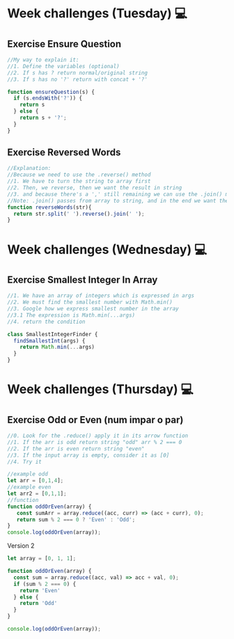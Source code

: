 # Week challenges (Tuesday) 💻

## Exercise Ensure Question

```JavaScript
//My way to explain it:
//1. Define the variables (optional)
//2. If s has ? return normal/original string
//3. If s has no '?' return with concat + '?'

function ensureQuestion(s) {
  if (s.endsWith('?')) {
    return s
  } else {
    return s + '?';
  }
}
```

## Exercise Reversed Words

```JavaScript
//Explanation:
//Because we need to use the .reverse() method
//1. We have to turn the string to array first
//2. Then, we reverse, then we want the result in string
//3. and because there's a ',' still remaining we can use the .join() method with (' '); to make the separation between the words
//Note: .join() passes from array to string, and in the end we want the data to keep string
function reverseWords(str){
  return str.split(' ').reverse().join(' ');
}
```

# Week challenges (Wednesday) 💻

## Exercise Smallest Integer In Array

```JavaScript
//1. We have an array of integers which is expressed in args
//2. We must find the smallest number with Math.min()
//3. Google how we express smallest number in the array
//3.1 The expression is Math.min(...args)
//4. return the condition

class SmallestIntegerFinder {
  findSmallestInt(args) {
    return Math.min(...args)
  }
}
```

# Week challenges (Thursday) 💻

## Exercise Odd or Even (num impar o par)

```JavaScript
//0. Look for the .reduce() apply it in its arrow function
//1. If the arr is odd return string "odd" arr % 2 === 0
//2. If the arr is even return string "even"
//3. If the input array is empty, consider it as [0]
//4. Try it

//example odd
let arr = [0,1,4];
//example even
let arr2 = [0,1,1];
//function
function oddOrEven(array) {
   const sumArr = array.reduce((acc, curr) => (acc + curr), 0);
   return sum % 2 === 0 ? 'Even' : 'Odd';
}
console.log(oddOrEven(array));

```

Version 2

```JavaScript
let array = [0, 1, 1];

function oddOrEven(array) {
  const sum = array.reduce((acc, val) => acc + val, 0);
  if (sum % 2 === 0) {
    return 'Even'
  } else {
    return 'Odd'
  }
}

console.log(oddOrEven(array));
```
